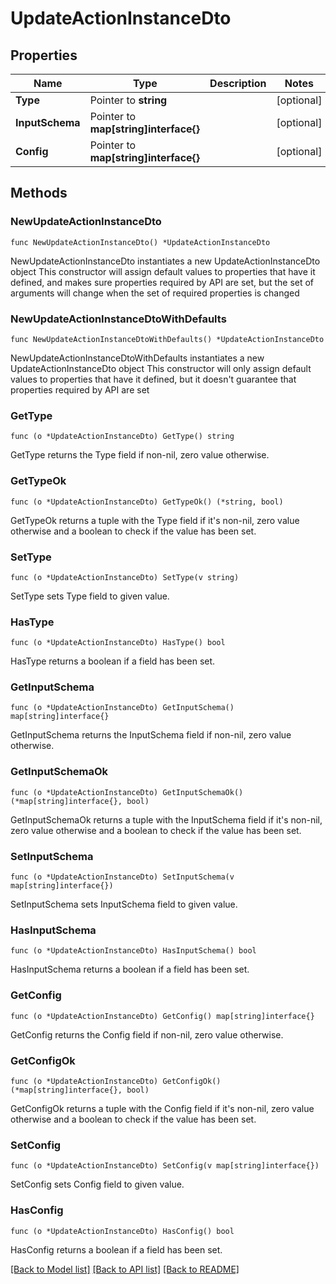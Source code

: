 # UpdateActionInstanceDto

## Properties

Name | Type | Description | Notes
------------ | ------------- | ------------- | -------------
**Type** | Pointer to **string** |  | [optional] 
**InputSchema** | Pointer to **map[string]interface{}** |  | [optional] 
**Config** | Pointer to **map[string]interface{}** |  | [optional] 

## Methods

### NewUpdateActionInstanceDto

`func NewUpdateActionInstanceDto() *UpdateActionInstanceDto`

NewUpdateActionInstanceDto instantiates a new UpdateActionInstanceDto object
This constructor will assign default values to properties that have it defined,
and makes sure properties required by API are set, but the set of arguments
will change when the set of required properties is changed

### NewUpdateActionInstanceDtoWithDefaults

`func NewUpdateActionInstanceDtoWithDefaults() *UpdateActionInstanceDto`

NewUpdateActionInstanceDtoWithDefaults instantiates a new UpdateActionInstanceDto object
This constructor will only assign default values to properties that have it defined,
but it doesn't guarantee that properties required by API are set

### GetType

`func (o *UpdateActionInstanceDto) GetType() string`

GetType returns the Type field if non-nil, zero value otherwise.

### GetTypeOk

`func (o *UpdateActionInstanceDto) GetTypeOk() (*string, bool)`

GetTypeOk returns a tuple with the Type field if it's non-nil, zero value otherwise
and a boolean to check if the value has been set.

### SetType

`func (o *UpdateActionInstanceDto) SetType(v string)`

SetType sets Type field to given value.

### HasType

`func (o *UpdateActionInstanceDto) HasType() bool`

HasType returns a boolean if a field has been set.

### GetInputSchema

`func (o *UpdateActionInstanceDto) GetInputSchema() map[string]interface{}`

GetInputSchema returns the InputSchema field if non-nil, zero value otherwise.

### GetInputSchemaOk

`func (o *UpdateActionInstanceDto) GetInputSchemaOk() (*map[string]interface{}, bool)`

GetInputSchemaOk returns a tuple with the InputSchema field if it's non-nil, zero value otherwise
and a boolean to check if the value has been set.

### SetInputSchema

`func (o *UpdateActionInstanceDto) SetInputSchema(v map[string]interface{})`

SetInputSchema sets InputSchema field to given value.

### HasInputSchema

`func (o *UpdateActionInstanceDto) HasInputSchema() bool`

HasInputSchema returns a boolean if a field has been set.

### GetConfig

`func (o *UpdateActionInstanceDto) GetConfig() map[string]interface{}`

GetConfig returns the Config field if non-nil, zero value otherwise.

### GetConfigOk

`func (o *UpdateActionInstanceDto) GetConfigOk() (*map[string]interface{}, bool)`

GetConfigOk returns a tuple with the Config field if it's non-nil, zero value otherwise
and a boolean to check if the value has been set.

### SetConfig

`func (o *UpdateActionInstanceDto) SetConfig(v map[string]interface{})`

SetConfig sets Config field to given value.

### HasConfig

`func (o *UpdateActionInstanceDto) HasConfig() bool`

HasConfig returns a boolean if a field has been set.


[[Back to Model list]](../README.md#documentation-for-models) [[Back to API list]](../README.md#documentation-for-api-endpoints) [[Back to README]](../README.md)


